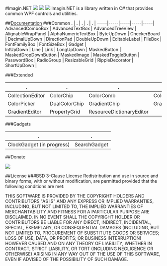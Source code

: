 ﻿#Imagin.NET ![](https://img.shields.io/badge/style-2.6-blue.svg?style=flat&label=version) ![](https://img.shields.io/badge/style-unstable-orange.svg?style=flat&label=build) ![](https://img.shields.io/badge/style-4.6.1-red.svg?style=flat&label=.NET)
Imagin.NET is a library written in C# that provides common WPF controls and utilities.

##[Documentation](http://imagin.tech/docs/imagin)
###Common
  .  |  .  |  .  |  .  |  .  |
-----|-----|-----|-----|-----|
AdvancedComboBox | AdvancedTextBox | AdvancedTreeView | AlignableWrapPanel | AlphaNumericTextBox | ByteUpDown | CheckerBoard | DecimalUpDown | DirectionPad | DoubleUpDown | 
EditableLabel | FileBox | FontFamilyBox | FontSizeBox | Gadget |  
IntUpDown | Line | Link | LongUpDown | MaskedButton | 
MaskedDropDownButton | MaskedImage | MaskedToggleButton | PasswordBox | RadioGroup | 
ResizableGrid | RippleDecorator | ShortUpDown |

###Extended

  .  |  .  |  .  |  .  |
-----|-----|-----|-----|
CollectionEditor | ColorChip | ColorComb | ColorDialog |
ColorPicker | DualColorChip | GradientChip | GradientDialog |
GradientEditor | PropertyGrid | ResourceDictionaryEditor |

###Gadgets

  .  |  .  |
-----|-----|
ClockGadget (in progress) | SearchGadget |

##Donate

[![](https://www.paypalobjects.com/en_US/i/btn/btn_donateCC_LG.gif)](https://www.paypal.com/cgi-bin/webscr?cmd=_s-xclick&hosted_button_id=AJJG6PWLBYQNG)

##License
###BSD 3-Clause License
Redistribution and use in source and binary forms, with or without modification, are permitted provided that the following conditions are met: 

THIS SOFTWARE IS PROVIDED BY THE COPYRIGHT HOLDERS AND CONTRIBUTORS "AS IS" AND ANY EXPRESS OR IMPLIED WARRANTIES, INCLUDING, BUT NOT LIMITED TO, THE IMPLIED WARRANTIES OF MERCHANTABILITY AND FITNESS FOR A PARTICULAR PURPOSE ARE DISCLAIMED. IN NO EVENT SHALL THE COPYRIGHT HOLDER OR CONTRIBUTORS BE LIABLE FOR ANY DIRECT, INDIRECT, INCIDENTAL, SPECIAL, EXEMPLARY, OR CONSEQUENTIAL DAMAGES (INCLUDING, BUT NOT LIMITED TO, PROCUREMENT OF SUBSTITUTE GOODS OR SERVICES; LOSS OF USE, DATA, OR PROFITS; OR BUSINESS INTERRUPTION) HOWEVER CAUSED AND ON ANY THEORY OF LIABILITY, WHETHER IN CONTRACT, STRICT LIABILITY, OR TORT (INCLUDING NEGLIGENCE OR OTHERWISE) ARISING IN ANY WAY OUT OF THE USE OF THIS SOFTWARE, EVEN IF ADVISED OF THE POSSIBILITY OF SUCH DAMAGE.